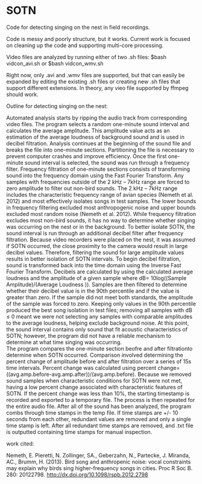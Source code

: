 # SOTN
Code for detecting singing on the nest in field recordings.

Code is messy and poorly structure, but it works. Current work is focused on cleaning up the code and supporting multi-core processing.

Video files are analyzed by running either of two .sh files:
$bash vidcon_avi.sh
or
$bash vidcon_wmv.sh

Right now, only .avi and .wmv files are supported, but that can easily be expanded by editing the existing .sh files or creating new .sh files that support different extensions. In theory, any vieo file supported by ffmpeg should work.

Outline for detecting singing on the nest:

  Automated analysis starts by ripping the audio track from corresponding video files. The program selects a random one-minute sound interval and calculates the average amplitude. This amplitude value acts as an estimation of the average loudness of background sound and is used in decibel filtration. Analysis continues at the beginning of the sound file and breaks the file into one-minute sections. Partitioning the file is necessary to prevent computer crashes and improve efficiency. Once the first one-minute sound interval is selected, the sound was run through a frequency filter.
  Frequency filtration of one-minute sections consists of transforming sound into the frequency domain using the Fast Fourier Transform. Any samples with frequencies outside of the 2 kHz – 7kHz range are forced to zero amplitude to filter out non-bird sounds. The 2 kHz – 7kHz range includes the characteristic frequency range of avian species (Nemeth et al. 2012) and most effectively isolates songs in test samples. The lower bounds in frequency filtering excluded most anthropogenic noise and upper bounds excluded most random noise (Nemeth et al. 2012). While frequency filtration excludes most non-bird sounds, it has no way to determine whether singing was occurring on the nest or in the background. To better isolate SOTN, the sound interval is run through an additional decibel filter after frequency filtration.
  Because video recorders were placed on the nest, it was assumed if SOTN occurred, the close proximity to the camera would result in large decibel values. Therefore, filtering the sound for large amplitude values results in better isolation of SOTN intervals. To begin decibel filtration, sound is transformed back into the time domain using the Inverse Fast Fourier Transform. Decibels are calculated by using the calculated average loudness and the amplitude of a given sample where dB= 10log((Sample Amplitude)/(Average Loudness )). Samples are then filtered to determine whether their decibel value is in the 90th percentile and if the value is greater than zero.  If the sample did not meet both standards, the amplitude of the sample was forced to zero. 
  Keeping only values in the 90th percentile produced the best song isolation in test files; removing all samples with dB ≤ 0 meant we were not selecting any samples with comparable amplitudes to the average loudness, helping exclude background noise. At this point, the sound interval contains only sound that fit acoustic characteristics of SOTN; however, the program did not have a reliable mechanism to determine at what time singing was occurring.  
  The program compares the one-minute section beofre and after filtrationto determine when SOTN occurred. Comparison involved determining the percent change of amplitude before and after filtration over a series of 15s time intervals. Percent change was calculated using percent change=((avg.amp.before-avg.amp.after))/(avg.amp.before). Because we removed sound samples when characteristic conditions for SOTN were not met, having a low percent change associated with characteristic features of SOTN. If the percent change was less than 10%, the starting timestamp is recorded and exported to a temporary file. The process is then repeated for the entire audio file.
  After all of the sound has been analyzed, the program combs through time stamps in the temp file. If time stamps are +/- 10 seconds from each other, redundant values are removed and only a single time stamp is left. After all redundant time stamps are removed, and .txt file is outputted containing time stamps for manual inspection.

work cited:

Nemeth, E. Pieretti, N. Zollinger, SA., Geberzahn, N., Partecke, J. Miranda, AC., Brumm, H. (2013). Bird song and anthropenic     noise: vocal constraints may explain why birds sing higher-frequency songs in cities. Proc R Soc B. 280: 20122798.   http://dx.doi.org/10.1098/rspb.2012.2798
